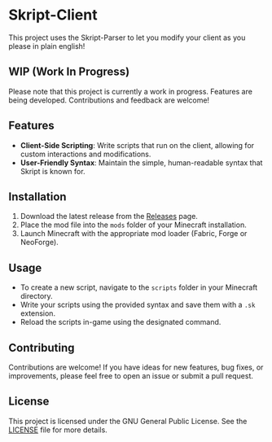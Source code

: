 # Skript-Client
This project uses the Skript-Parser to let you modify your client as you please in plain english!

## WIP (Work In Progress)

Please note that this project is currently a work in progress. Features are being developed. Contributions and feedback are welcome!

## Features

- **Client-Side Scripting**: Write scripts that run on the client, allowing for custom interactions and modifications.
- **User-Friendly Syntax**: Maintain the simple, human-readable syntax that Skript is known for.

## Installation

1. Download the latest release from the [Releases](https://github.com/chaossafti/Skript-Client/releases) page.
2. Place the mod file into the `mods` folder of your Minecraft installation.
3. Launch Minecraft with the appropriate mod loader (Fabric, Forge or NeoForge).

## Usage

- To create a new script, navigate to the `scripts` folder in your Minecraft directory.
- Write your scripts using the provided syntax and save them with a `.sk` extension.
- Reload the scripts in-game using the designated command.

## Contributing

Contributions are welcome! If you have ideas for new features, bug fixes, or improvements, please feel free to open an issue or submit a pull request.

## License

This project is licensed under the GNU General Public License. See the [LICENSE](LICENSE) file for more details.